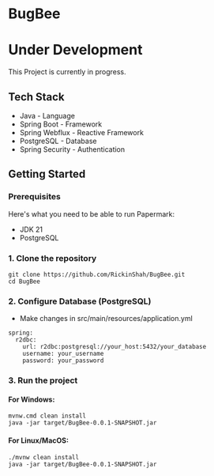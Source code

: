 # BugBee

Under Development
================

This Project is currently in progress.

## Tech Stack
- Java - Language
- Spring Boot - Framework
- Spring Webflux - Reactive Framework
- PostgreSQL - Database
- Spring Security - Authentication

## Getting Started

### Prerequisites

Here's what you need to be able to run Papermark:

- JDK 21
- PostgreSQL

### 1. Clone the repository
```shell
git clone https://github.com/RickinShah/BugBee.git
cd BugBee
```

### 2. Configure Database (PostgreSQL)

- Make changes in src/main/resources/application.yml
```shell
spring:
  r2dbc:
    url: r2dbc:postgresql://your_host:5432/your_database
    username: your_username
    password: your_password
```

### 3. Run the project
#### For Windows:
```shell
mvnw.cmd clean install
java -jar target/BugBee-0.0.1-SNAPSHOT.jar
```
#### For Linux/MacOS:
```shell
./mvnw clean install
java -jar target/BugBee-0.0.1-SNAPSHOT.jar
```

